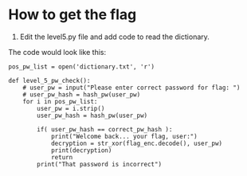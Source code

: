 # How to get the flag

1. Edit the level5.py file and add code to read the dictionary.

The code would look like this:
```
pos_pw_list = open('dictionary.txt', 'r')

def level_5_pw_check():
    # user_pw = input("Please enter correct password for flag: ")
    # user_pw_hash = hash_pw(user_pw)
    for i in pos_pw_list:
        user_pw = i.strip()
        user_pw_hash = hash_pw(user_pw)
    
        if( user_pw_hash == correct_pw_hash ):
            print("Welcome back... your flag, user:")
            decryption = str_xor(flag_enc.decode(), user_pw)
            print(decryption)
            return
        print("That password is incorrect")

```
